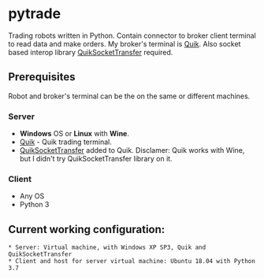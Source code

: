 # pytrade

Trading robots written in Python. Contain connector to broker client terminal to read data and make orders. 
My broker's terminal is [Quik](https://arqatech.com/en/products/quik/). 
Also  socket based interop library [QuikSocketTransfer](https://github.com/Arseniys1/QuikSocketTransfer) required.

## Prerequisites
Robot and broker's terminal can be the on the same or different machines. 

### Server 

* **Windows** OS or **Linux** with **Wine**. 
* [Quik](https://arqatech.com/en/products/quik/) - Quik trading terminal.
* [QuikSocketTransfer](https://github.com/Arseniys1/QuikSocketTransfer) added to Quik.
Disclamer: Quik works with Wine, but I didn't try QuikSocketTransfer library on it.


### Client
* Any OS
* Python 3

## Current working configuration:
``` 
* Server: Virtual machine, with Windows XP SP3, Quik and QuikSocketTransfer
* Client and host for server virtual machine: Ubuntu 18.04 with Python 3.7
```
